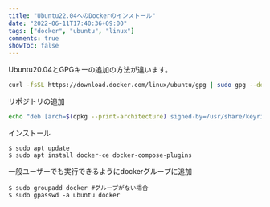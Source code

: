 ```yaml
---
title: "Ubuntu22.04へのDockerのインストール"
date: "2022-06-11T17:40:36+09:00"
tags: ["docker", "ubuntu", "linux"]
comments: true
showToc: false
---
```


Ubuntu20.04とGPGキーの追加の方法が違います。

```bash
curl -fsSL https://download.docker.com/linux/ubuntu/gpg | sudo gpg --dearmor -o /usr/share/keyrings/docker-archive-keyring.gpg
```

リポジトリの追加

```bash
echo "deb [arch=$(dpkg --print-architecture) signed-by=/usr/share/keyrings/docker-archive-keyring.gpg] https://download.docker.com/linux/ubuntu $(lsb_release -cs) stable" | sudo tee /etc/apt/sources.list.d/docker.list
```

インストール

```term
$ sudo apt update
$ sudo apt install docker-ce docker-compose-plugins
```

一般ユーザーでも実行できるようにdockerグループに追加

```
$ sudo groupadd docker #グループがない場合
$ sudo gpasswd -a ubuntu docker
```
